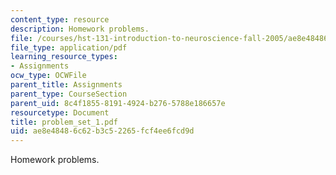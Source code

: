 ```yaml
---
content_type: resource
description: Homework problems.
file: /courses/hst-131-introduction-to-neuroscience-fall-2005/ae8e48486c62b3c52265fcf4ee6fcd9d_problem_set_1.pdf
file_type: application/pdf
learning_resource_types:
- Assignments
ocw_type: OCWFile
parent_title: Assignments
parent_type: CourseSection
parent_uid: 8c4f1855-8191-4924-b276-5788e186657e
resourcetype: Document
title: problem_set_1.pdf
uid: ae8e4848-6c62-b3c5-2265-fcf4ee6fcd9d
---
```

Homework problems.

